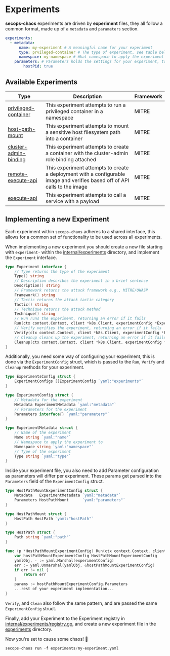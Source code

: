 # Experiments

**secops-chaos** experiments are driven by **experiment** files, they all follow a common format, made up of a `metadata` and `parameters` section.

``` yaml
experiments:
  - metadata:
      name: my-experiment # A meaningful name for your experiment
      type: prvileged-container # The type of experiment, see table below for a list of valid types
      namespace: my-namespace # What namespace to apply the experiment to
    parameters: # Parameters holds the settings for your experiment, tweak them to suit your needs.
        hostPid: true 
```


## Available Experiments

| Type                                                  | Description                                                                                                                | Framework |
|-------------------------------------------------------|----------------------------------------------------------------------------------------------------------------------------|-----------|
| [privileged-container](run-privileged-container.yaml) | This experiment attempts to run a privileged container in a namespace                                                      | MITRE     |
| [host-path-mount](host-path-volume.yaml)              | This experiment attempts to mount a sensitive host filesystem path into a container                                        | MITRE     |
| [cluster-admin-binding](cluster-admin-binding.yaml)   | This experiment attempts to create a container with the cluster-admin role binding attached                                | MITRE     |
| [remote-execute-api](remote-execute-api.yaml)         | This experiment attempts to create a deployment with a configurable image and verifies based off of API calls to the image | MITRE     |
| [execute-api](execute-api.yaml)                       | This experiment attempts to call a service with a payload                                                                  | MITRE     |

## Implementing a new Experiment

Each experiment within `secops-chaos` adheres to a shared interface, this allows for a common set of functionality to be used across all experiments.

When implementing a new experiment you should create a new file starting with `experiment-` within the [internal/experiments](https://github.com/OperantAI/secops-chaos/blob/main/internal/experiments/) directory, and implement the `Experiment` interface.

```go
type Experiment interface {
	// Type returns the type of the experiment
	Type() string
	// Description describes the experiment in a brief sentence
	Description() string
	// Framework returns the attack framework e.g., MITRE/OWASP
	Framework() string
	// Tactic returns the attack tactic category
	Tactic() string
	// Technique returns the attack method
	Technique() string
	// Run runs the experiment, returning an error if it fails
	Run(ctx context.Context, client *k8s.Client, experimentConfig *ExperimentConfig) error
	// Verify verifies the experiment, returning an error if it fails
	Verify(ctx context.Context, client *k8s.Client, experimentConfig *ExperimentConfig) (*verifier.Outcome, error)
	// Cleanup cleans up the experiment, returning an error if it fails
	Cleanup(ctx context.Context, client *k8s.Client, experimentConfig *ExperimentConfig) error
}
```

Additionally, you need some way of configuring your experiment, this is done via the `ExperimentConfig` struct, which is passed to the `Run`, `Verify` and `Cleanup` methods for your experiment.

```go
type ExperimentsConfig struct {
	ExperimentConfigs []ExperimentConfig `yaml:"experiments"`
}

type ExperimentConfig struct {
    // Metadata for the experiment
	Metadata ExperimentMetadata `yaml:"metadata"`
	// Parameters for the experiment
	Parameters interface{} `yaml:"parameters"`
}

type ExperimentMetadata struct {
	// Name of the experiment
	Name string `yaml:"name"`
	// Namespace to apply the experiment to
	Namespace string `yaml:"namespace"`
	// Type of the experiment
	Type string `yaml:"type"`
}
```

Inside your experiment file, you also need to add Parameter configuration as parameters will differ per experiment. These params get parsed into the `Parameters` field of the `ExperimentConfig` struct.

``` go
type HostPathMountExperimentConfig struct {
	Metadata   ExperimentMetadata `yaml:"metadata"`
	Parameters HostPathMount      `yaml:"parameters"`
}

type HostPathMount struct {
	HostPath HostPath `yaml:"hostPath"`
}

type HostPath struct {
	Path string `yaml:"path"`
}

func (p *HostPathMountExperimentConfig) Run(ctx context.Context, client *k8s.client, experimentConfig *ExperimentConfig) error {
	var hostPathMountExperimentConfig HostPathMountExperimentConfig
	yamlObj, - := yaml.Marshal(experimentConfig)
	err := yaml.Unmarshal(yamlObj, &hostPathMountExperimentConfig)
	if err != nil {
		return err
	}
	params := hostPathMountExperimentConfig.Parameters
    ...rest of your experiment implementation...
}
```

`Verify`, and `Clean` also follow the same pattern, and are passed the same `ExperimentConfig` struct.

Finally, add your Experiment to the Experiment registry in [internal/experiments/registry.go](https://github.com/operantai/secops-chaos/blob/main/internal/experiments/registry.go), and create a new experiment file in the [experiments](https://github.com/operantai/secops-chaos/blob/main/experiments) directory.

Now you're set to cause some chaos! 🎉

``` go
secops-chaos run -f experiments/my-experiment.yaml
```
